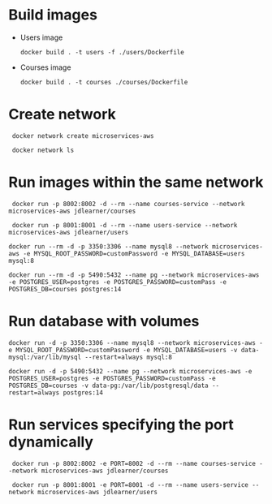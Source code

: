 # Build images

- Users image
    ```
    docker build . -t users -f ./users/Dockerfile
    ```
- Courses image
    ```
    docker build . -t courses ./courses/Dockerfile

    ```

# Create network

```
 docker network create microservices-aws
```

```
 docker network ls
```

# Run images within the same network


```
 docker run -p 8002:8002 -d --rm --name courses-service --network microservices-aws jdlearner/courses
```

```
 docker run -p 8001:8001 -d --rm --name users-service --network microservices-aws jdlearner/users
```

```
docker run --rm -d -p 3350:3306 --name mysql8 --network microservices-aws -e MYSQL_ROOT_PASSWORD=customPassword -e MYSQL_DATABASE=users mysql:8
```

```
docker run --rm -d -p 5490:5432 --name pg --network microservices-aws -e POSTGRES_USER=postgres -e POSTGRES_PASSWORD=customPass -e POSTGRES_DB=courses postgres:14
```

# Run database with volumes

```
docker run -d -p 3350:3306 --name mysql8 --network microservices-aws -e MYSQL_ROOT_PASSWORD=customPassword -e MYSQL_DATABASE=users -v data-mysql:/var/lib/mysql --restart=always mysql:8

```

```
docker run -d -p 5490:5432 --name pg --network microservices-aws -e POSTGRES_USER=postgres -e POSTGRES_PASSWORD=customPass -e POSTGRES_DB=courses -v data-pg:/var/lib/postgresql/data --restart=always postgres:14
```


# Run services specifying the port dynamically

```
 docker run -p 8002:8002 -e PORT=8002 -d --rm --name courses-service --network microservices-aws jdlearner/courses

```
```
 docker run -p 8001:8001 -e PORT=8001 -d --rm --name users-service --network microservices-aws jdlearner/users
```
